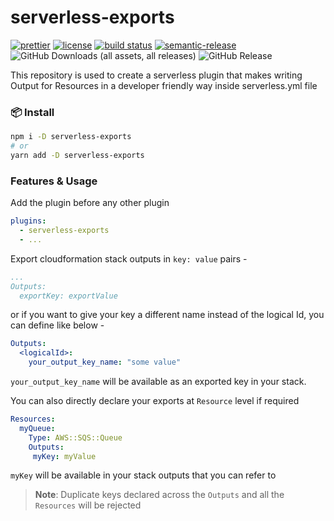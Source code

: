 # serverless-exports
[![prettier](https://img.shields.io/badge/code_style-prettier-ff69b4.svg?style=flat-square)](https://github.com/prettier/prettier)
[![license](https://img.shields.io/npm/l/serverless-offline.svg?style=flat-square)](#license)
[![build status](https://img.shields.io/github/actions/workflow/status/distinction-dev/serverless-exports/release.yml?branch=master)](https://github.com/distinction-dev/serverless-exports/actions)
[![semantic-release](https://img.shields.io/badge/%20%20%F0%9F%93%A6%F0%9F%9A%80-semantic--release-e10079.svg)](https://github.com/semantic-release/semantic-release)
![GitHub Downloads (all assets, all releases)](https://img.shields.io/github/downloads/distinction-dev/serverless-exports/total)
![GitHub Release](https://img.shields.io/github/v/release/distinction-dev/serverless-exports)


This repository is used to create a serverless plugin that makes writing Output for Resources in a developer friendly way inside serverless.yml file

### 📦 Install
```sh
npm i -D serverless-exports
# or
yarn add -D serverless-exports
```

### Features & Usage

Add the plugin before any other plugin
```yaml
plugins:
  - serverless-exports
  - ...
```

Export cloudformation stack outputs in `key: value` pairs -
```yaml
...
Outputs:
  exportKey: exportValue

```
or if you want to give your key a different name instead of the logical Id, you can define like below -
```yaml
Outputs:
  <logicalId>:
    your_output_key_name: "some value"
```
`your_output_key_name` will be available as an exported key in your stack.

You can also directly declare your exports at `Resource` level if required
```yaml
Resources:
  myQueue:
    Type: AWS::SQS::Queue
    Outputs:
     myKey: myValue
```
`myKey` will be available in your stack outputs that you can refer to

> **Note**: Duplicate keys declared across the `Outputs` and all the `Resources` will be rejected

